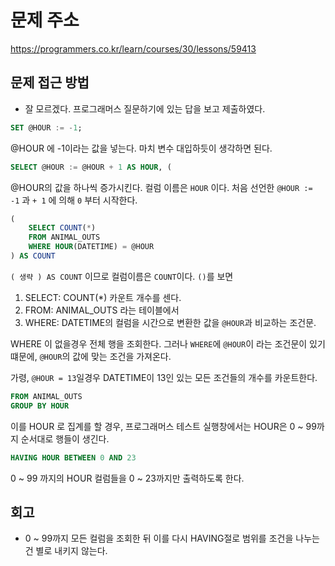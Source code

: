 # 문제 주소
https://programmers.co.kr/learn/courses/30/lessons/59413

## 문제 접근 방법
- 잘 모르겠다. 프로그래머스 질문하기에 있는 답을 보고 제출하였다. 


```sql
SET @HOUR := -1;
```
@HOUR 에 -1이라는 값을 넣는다. 마치 변수 대입하듯이 생각하면 된다.

```sql
SELECT @HOUR := @HOUR + 1 AS HOUR, (
```
@HOUR의 값을 하나씩 증가시킨다. 컬럼 이름은 `HOUR` 이다.
처음 선언한 `@HOUR := -1` 과 `+ 1` 에 의해 `0` 부터 시작한다.


```sql
(
    SELECT COUNT(*) 
    FROM ANIMAL_OUTS 
    WHERE HOUR(DATETIME) = @HOUR
) AS COUNT
```

`( 생략 ) AS COUNT` 이므로 컬럼이름은 `COUNT`이다.
`()`를 보면 
1. SELECT: COUNT(*) 카운트 개수를 센다.
2. FROM: ANIMAL_OUTS 라는 테이블에서
3. WHERE: DATETIME의 컬럼을 시간으로 변환한 값을 `@HOUR`과 비교하는 조건문.

WHERE 이 없을경우 전체 행을 조회한다. 그러나 `WHERE`에 `@HOUR`이 라는 조건문이 있기 떄문에, `@HOUR`의 값에 맞는 조건을 가져온다. 

가령, `@HOUR = 13`일경우 DATETIME이 13인 있는 모든 조건들의 개수를 카운트한다.

```SQL
FROM ANIMAL_OUTS 
GROUP BY HOUR 
```
이를 HOUR 로 집계를 할 경우, 프로그래머스 테스트 실행창에서는 HOUR은 0 ~ 99까지 순서대로 행들이 생긴다.

```SQL
HAVING HOUR BETWEEN 0 AND 23
```
0 ~ 99 까지의 HOUR 컬럼들을 0 ~ 23까지만 출력하도록 한다.


## 회고
- 0 ~ 99까지 모든 컬럼을 조회한 뒤 이를 다시 HAVING절로 범위를 조건을 나누는건 별로 내키지 않는다.